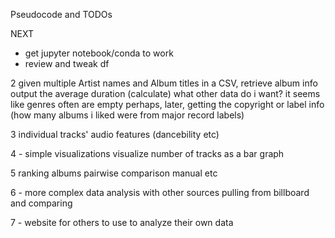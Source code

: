 Pseudocode and TODOs

NEXT
- get jupyter notebook/conda to work
- review and tweak df

2
given multiple Artist names and Album titles in a CSV, retrieve album info
output the average duration (calculate)
what other data do i want?
    it seems like genres often are empty
    perhaps, later, getting the copyright or label info (how many albums i liked were from major record labels)

3 individual tracks' audio features (dancebility etc)

4 - simple visualizations
visualize number of tracks as a bar graph

5 ranking albums 
pairwise comparison
manual
etc

6 - more complex data analysis with other sources
pulling from billboard and comparing

7 - website for others to use to analyze their own data